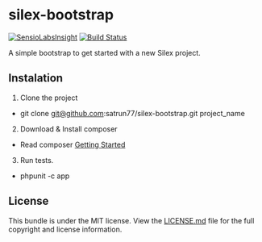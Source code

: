 silex-bootstrap
===============
[![SensioLabsInsight](https://insight.sensiolabs.com/projects/cf420dea-49e1-4a97-a9a8-7f47f8349843/mini.png)](https://insight.sensiolabs.com/projects/cf420dea-49e1-4a97-a9a8-7f47f8349843)
[![Build Status](https://travis-ci.org/satrun77/silex-bootstrap.svg?branch=master)](https://travis-ci.org/satrun77/silex-bootstrap)

A simple bootstrap to get started with a new Silex project.

## Instalation

1. Clone the project
  * git clone git@github.com:satrun77/silex-bootstrap.git project_name
2. Download & Install composer
  * Read composer [Getting Started](https://getcomposer.org/doc/00-intro.md)
3. Run tests.
  * phpunit -c app

## License

This bundle is under the MIT license. View the [LICENSE.md](Resources/doc/LICENSE.md) file for the full copyright and license information.
